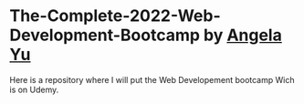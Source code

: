 # The-Complete-2022-Web-Development-Bootcamp by [Angela Yu](https://github.com/angelabauer)

Here is a repository where I will put the Web Developement bootcamp Wich is on Udemy.
